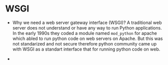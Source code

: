 # WSGI

- Why we need a web server gateway interface (WSGI)? A traditional web server does not understand or have any way to run Python applications. In the early 1990s they coded a module named `mod_python` for apache which abled to run python code on web servers on Apache. But this was not standarized and not secure therefore python community came up with WSGI as a standart interface that for running python code on web.

-
